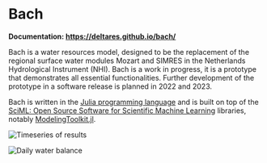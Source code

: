 # Bach

**Documentation: https://deltares.github.io/bach/**

Bach is a water resources model, designed to be the replacement of the regional surface
water modules Mozart and SIMRES in the Netherlands Hydrological Instrument (NHI). Bach is
a work in progress, it is a prototype that demonstrates all essential functionalities.
Further development of the prototype in a software release is planned in 2022 and 2023.

Bach is written in the [Julia programming language](https://julialang.org/) and is built
on top of the [SciML: Open Source Software for Scientific Machine Learning](https://sciml.ai/)
libraries, notably [ModelingToolkit.jl](https://mtk.sciml.ai/stable/).

![Timeseries of
results](https://user-images.githubusercontent.com/4471859/179259333-070dfe18-8f43-4ac4-bb38-013b252e2e4b.png)

![Daily water
balance](https://user-images.githubusercontent.com/4471859/179259174-0caccd4a-c51b-449e-873c-17d48cfc8870.png)
